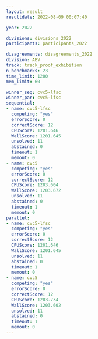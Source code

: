 ```yaml
---
layout: result
resultdate: 2022-08-09 00:07:40

year: 2022

divisions: divisions_2022
participants: participants_2022

disagreements: disagreements_2022
division: ABV
track: track_proof_exhibition
n_benchmarks: 23
time_limit: 1200
mem_limit: 60

winner_seq: cvc5-lfsc
winner_par: cvc5-lfsc
sequential:
- name: cvc5-lfsc
  competing: "yes"
  errorScore: 0
  correctScore: 12
  CPUScore: 1201.646
  WallScore: 1201.645
  unsolved: 11
  abstained: 0
  timeout: 1
  memout: 0
- name: cvc5
  competing: "yes"
  errorScore: 0
  correctScore: 12
  CPUScore: 1203.604
  WallScore: 1203.672
  unsolved: 11
  abstained: 0
  timeout: 1
  memout: 0
parallel:
- name: cvc5-lfsc
  competing: "yes"
  errorScore: 0
  correctScore: 12
  CPUScore: 1201.646
  WallScore: 1201.645
  unsolved: 11
  abstained: 0
  timeout: 1
  memout: 0
- name: cvc5
  competing: "yes"
  errorScore: 0
  correctScore: 12
  CPUScore: 1203.734
  WallScore: 1203.602
  unsolved: 11
  abstained: 0
  timeout: 1
  memout: 0
---
```


